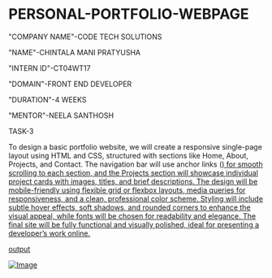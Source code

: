 # PERSONAL-PORTFOLIO-WEBPAGE
"COMPANY NAME"-CODE TECH SOLUTIONS

"NAME"-CHINTALA MANI PRATYUSHA

"INTERN ID"-CT04WT17

"DOMAIN"-FRONT END DEVELOPER

"DURATION"-4 WEEKS

"MENTOR"-NEELA SANTHOSH



TASK-3

To design a basic portfolio website, we will create a responsive single-page layout using HTML and CSS, structured with sections like Home, About, Projects, and Contact. The navigation bar will use anchor links (<a href="#section">) for smooth scrolling to each section, and the Projects section will showcase individual project cards with images, titles, and brief descriptions. The design will be mobile-friendly using flexible grid or flexbox layouts, media queries for responsiveness, and a clean, professional color scheme. Styling will include subtle hover effects, soft shadows, and rounded corners to enhance the visual appeal, while fonts will be chosen for readability and elegance. The final site will be fully functional and visually polished, ideal for presenting a developer’s work online.

output

![Image](https://github.com/user-attachments/assets/aa25e913-f756-4205-9684-b85f7840664d)

